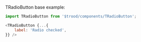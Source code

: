 TRadioButton base example:

```js
import TRadioButton from '$trood/components/TRadioButton';

<TRadioButton {...{
    label: 'Radio checked',
}} />
```
